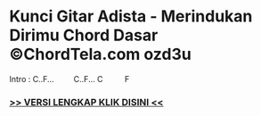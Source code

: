
 # Kunci Gitar Adista - Merindukan Dirimu Chord Dasar ©ChordTela.com ozd3u


Intro : C..F...         C..F... C          F

###  <a href="https://shortlighzx.web.app?sq=Kunci Gitar Adista - Merindukan Dirimu Chord Dasar ©ChordTela.com"> >> VERSI LENGKAP KLIK DISINI << </a>
